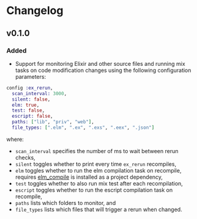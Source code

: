 # Changelog

## v0.1.0

### Added

- Support for monitoring Elixir and other source files and running mix tasks on
  code modification changes using the following configuration parameters:

```elixir
config :ex_rerun,
  scan_interval: 3000,
  silent: false,
  elm: true,
  test: false,
  escript: false,
  paths: ["lib", "priv", "web"],
  file_types: [".elm", ".ex", ".exs", ".eex", ".json"]
```

where:

- `scan_interval` specifies the number of ms to wait between rerun checks,
- `silent` toggles whether to print every time `ex_rerun` recompiles,
- `elm` toggles whether to run the elm compilation task on recompile, requires
  [elm_compile](https://hex.pm/packages/elm_compile) is installed as a project
  dependency,
- `test` toggles whether to also run mix test after each recompilation,
- `escript` toggles whether to run the escript compilation task on recompile,
- `paths` lists which folders to monitor, and
- `file_types` lists which files that will trigger a rerun when changed.
